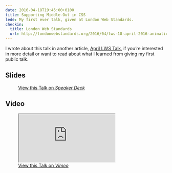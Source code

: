 ```yaml
---
date: 2016-04-18T19:45:00+0100
title: Supporting Middle-Out in CSS
lede: My first ever talk, given at London Web Standards.
checkin:
  title: London Web Standards
  url: http://londonwebstandards.org/2016/04/lws-18-april-2016-animation-chats-lwsaniquery/
---
```


I wrote about this talk in another article, [April LWS Talk](/article/april-lws-talk/), if you’re interested in more detail or want to read about what I learned from giving my first public talk.


## Slides

<figure>
    <div class=" [ media  media--speakerdeck ] ">
        <div class="speakerdeck-embed" data-id="b933d8a3500240b8b7d2b879f075329b"></div>
    </div>
    <figcaption>
        <a class="u-syndication" rel="syndication" href="https://speakerdeck.com/chrisburnell/supporting-middle-out-in-css" title="Supporting Middle-Out in CSS on Speaker Deck">View this Talk on <em>Speaker Deck</em></a>
    </figcaption>
</figure>


## Video

<figure>
    <iframe src="https://player.vimeo.com/video/164122074?color={{ tokens.color.raven | replace('#','') }}&title=0&byline=0&portrait=0" allowfullscreen loading="lazy"></iframe>
    <figcaption>
        <a class="u-syndication" rel="syndication" href="https://vimeo.com/164122074" title="Supporting Middle-Out in CSS on Vimeo">View this Talk on <em>Vimeo</em></a>
    </figcaption>
</figure>
